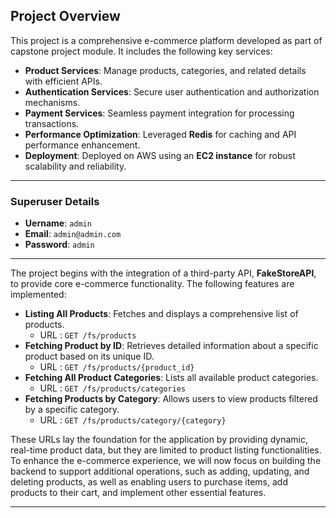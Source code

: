 ## Project Overview

This project is a comprehensive e-commerce platform developed as part of capstone project module. It includes the following key services:

- **Product Services**: Manage products, categories, and related details with efficient APIs.
- **Authentication Services**: Secure user authentication and authorization mechanisms.
- **Payment Services**: Seamless payment integration for processing transactions.
- **Performance Optimization**: Leveraged **Redis** for caching and API performance enhancement.
- **Deployment**: Deployed on AWS using an **EC2 instance** for robust scalability and reliability.

---

### Superuser Details

- **Uername**: `admin`
- **Email**: `admin@admin.com`
- **Password**: `admin`

---

The project begins with the integration of a third-party API, **FakeStoreAPI**, to provide core e-commerce functionality. The following features are implemented:

- **Listing All Products**: Fetches and displays a comprehensive list of products.
    - URL : `GET /fs/products`
- **Fetching Product by ID**: Retrieves detailed information about a specific product based on its unique ID.
    - URL : `GET /fs/products/{product_id}`
- **Fetching All Product Categories**: Lists all available product categories.
    - URL : `GET /fs/products/categories`
- **Fetching Products by Category**: Allows users to view products filtered by a specific category.
    - URL : `GET /fs/products/category/{category}`

These URLs lay the foundation for the application by providing dynamic, real-time product data, but they are limited to product listing functionalities. To enhance the e-commerce experience, we will now focus on building the backend to support additional operations, such as adding, updating, and deleting products, as well as enabling users to purchase items, add products to their cart, and implement other essential features.

---
